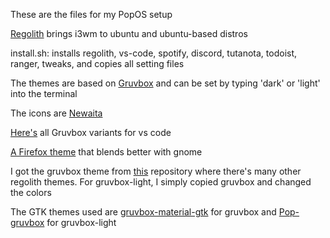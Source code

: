 These are the files for my PopOS setup 

[Regolith](https://regolith-linux.org/) brings i3wm to ubuntu and ubuntu-based distros

install.sh: installs regolith, vs-code, spotify, discord, tutanota, todoist, ranger, tweaks, and copies all setting files

The themes are based on [Gruvbox](https://github.com/morhetz/gruvbox) and can be set by typing 'dark' or 'light' into the terminal

The icons are [Newaita](https://github.com/cbrnix/Newaita)

[Here's](https://marketplace.visualstudio.com/items?itemName=jdinhlife.gruvbox) all Gruvbox variants for vs code

[A Firefox theme](https://github.com/rafaelmardojai/firefox-gnome-theme) that blends better with gnome

I got the gruvbox theme from [this](https://github.com/regolith-linux/regolith-styles) repository where there's many other regolith themes. For gruvbox-light, I simply copied gruvbox and changed the colors

The GTK themes used are [gruvbox-material-gtk](https://github.com/sainnhe/gruvbox-material-gtk) for gruvbox and [Pop-gruvbox](https://github.com/salimundo/Pop-gruvbox) for gruvbox-light